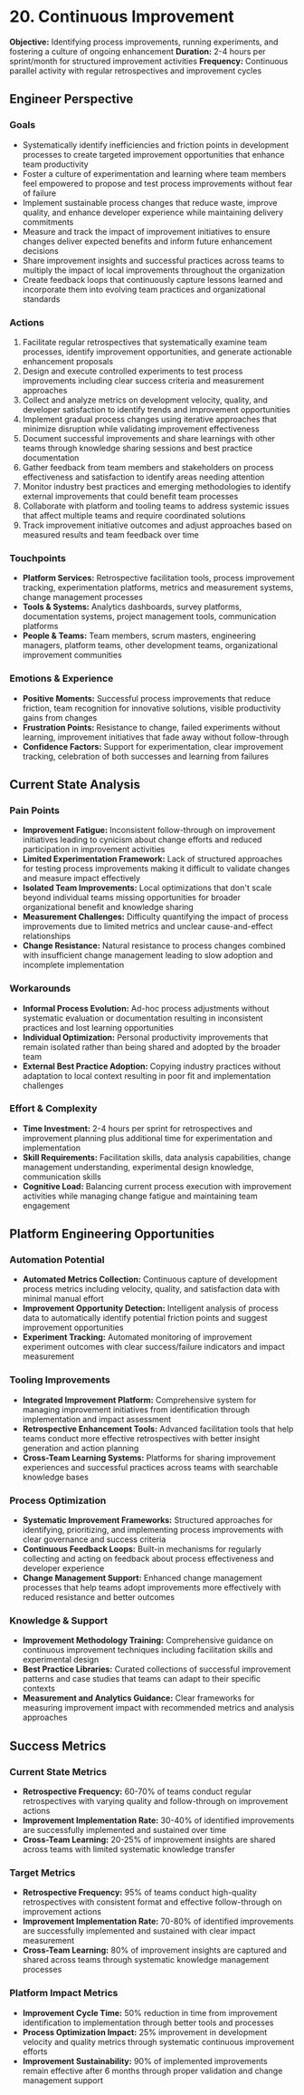 # 20. Continuous Improvement

**Objective:** Identifying process improvements, running experiments, and fostering a culture of ongoing enhancement
**Duration:** 2-4 hours per sprint/month for structured improvement activities
**Frequency:** Continuous parallel activity with regular retrospectives and improvement cycles

## Engineer Perspective

### Goals
- Systematically identify inefficiencies and friction points in development processes to create targeted improvement opportunities that enhance team productivity
- Foster a culture of experimentation and learning where team members feel empowered to propose and test process improvements without fear of failure
- Implement sustainable process changes that reduce waste, improve quality, and enhance developer experience while maintaining delivery commitments
- Measure and track the impact of improvement initiatives to ensure changes deliver expected benefits and inform future enhancement decisions
- Share improvement insights and successful practices across teams to multiply the impact of local improvements throughout the organization
- Create feedback loops that continuously capture lessons learned and incorporate them into evolving team practices and organizational standards

### Actions
1. Facilitate regular retrospectives that systematically examine team processes, identify improvement opportunities, and generate actionable enhancement proposals
2. Design and execute controlled experiments to test process improvements including clear success criteria and measurement approaches
3. Collect and analyze metrics on development velocity, quality, and developer satisfaction to identify trends and improvement opportunities
4. Implement gradual process changes using iterative approaches that minimize disruption while validating improvement effectiveness
5. Document successful improvements and share learnings with other teams through knowledge sharing sessions and best practice documentation
6. Gather feedback from team members and stakeholders on process effectiveness and satisfaction to identify areas needing attention
7. Monitor industry best practices and emerging methodologies to identify external improvements that could benefit team processes
8. Collaborate with platform and tooling teams to address systemic issues that affect multiple teams and require coordinated solutions
9. Track improvement initiative outcomes and adjust approaches based on measured results and team feedback over time

### Touchpoints
- **Platform Services:** Retrospective facilitation tools, process improvement tracking, experimentation platforms, metrics and measurement systems, change management processes
- **Tools & Systems:** Analytics dashboards, survey platforms, documentation systems, project management tools, communication platforms
- **People & Teams:** Team members, scrum masters, engineering managers, platform teams, other development teams, organizational improvement communities

### Emotions & Experience
- **Positive Moments:** Successful process improvements that reduce friction, team recognition for innovative solutions, visible productivity gains from changes
- **Frustration Points:** Resistance to change, failed experiments without learning, improvement initiatives that fade away without follow-through
- **Confidence Factors:** Support for experimentation, clear improvement tracking, celebration of both successes and learning from failures

## Current State Analysis

### Pain Points
- **Improvement Fatigue:** Inconsistent follow-through on improvement initiatives leading to cynicism about change efforts and reduced participation in improvement activities
- **Limited Experimentation Framework:** Lack of structured approaches for testing process improvements making it difficult to validate changes and measure impact effectively
- **Isolated Team Improvements:** Local optimizations that don't scale beyond individual teams missing opportunities for broader organizational benefit and knowledge sharing
- **Measurement Challenges:** Difficulty quantifying the impact of process improvements due to limited metrics and unclear cause-and-effect relationships
- **Change Resistance:** Natural resistance to process changes combined with insufficient change management leading to slow adoption and incomplete implementation

### Workarounds
- **Informal Process Evolution:** Ad-hoc process adjustments without systematic evaluation or documentation resulting in inconsistent practices and lost learning opportunities
- **Individual Optimization:** Personal productivity improvements that remain isolated rather than being shared and adopted by the broader team
- **External Best Practice Adoption:** Copying industry practices without adaptation to local context resulting in poor fit and implementation challenges

### Effort & Complexity
- **Time Investment:** 2-4 hours per sprint for retrospectives and improvement planning plus additional time for experimentation and implementation
- **Skill Requirements:** Facilitation skills, data analysis capabilities, change management understanding, experimental design knowledge, communication skills
- **Cognitive Load:** Balancing current process execution with improvement activities while managing change fatigue and maintaining team engagement

## Platform Engineering Opportunities

### Automation Potential
- **Automated Metrics Collection:** Continuous capture of development process metrics including velocity, quality, and satisfaction data with minimal manual effort
- **Improvement Opportunity Detection:** Intelligent analysis of process data to automatically identify potential friction points and suggest improvement opportunities
- **Experiment Tracking:** Automated monitoring of improvement experiment outcomes with clear success/failure indicators and impact measurement

### Tooling Improvements
- **Integrated Improvement Platform:** Comprehensive system for managing improvement initiatives from identification through implementation and impact assessment
- **Retrospective Enhancement Tools:** Advanced facilitation tools that help teams conduct more effective retrospectives with better insight generation and action planning
- **Cross-Team Learning Systems:** Platforms for sharing improvement experiences and successful practices across teams with searchable knowledge bases

### Process Optimization
- **Systematic Improvement Frameworks:** Structured approaches for identifying, prioritizing, and implementing process improvements with clear governance and success criteria
- **Continuous Feedback Loops:** Built-in mechanisms for regularly collecting and acting on feedback about process effectiveness and developer experience
- **Change Management Support:** Enhanced change management processes that help teams adopt improvements more effectively with reduced resistance and better outcomes

### Knowledge & Support
- **Improvement Methodology Training:** Comprehensive guidance on continuous improvement techniques including facilitation skills and experimental design
- **Best Practice Libraries:** Curated collections of successful improvement patterns and case studies that teams can adapt to their specific contexts
- **Measurement and Analytics Guidance:** Clear frameworks for measuring improvement impact with recommended metrics and analysis approaches

## Success Metrics

### Current State Metrics
- **Retrospective Frequency:** 60-70% of teams conduct regular retrospectives with varying quality and follow-through on improvement actions
- **Improvement Implementation Rate:** 30-40% of identified improvements are successfully implemented and sustained over time
- **Cross-Team Learning:** 20-25% of improvement insights are shared across teams with limited systematic knowledge transfer

### Target Metrics
- **Retrospective Frequency:** 95% of teams conduct high-quality retrospectives with consistent format and effective follow-through on improvement actions
- **Improvement Implementation Rate:** 70-80% of identified improvements are successfully implemented and sustained with clear impact measurement
- **Cross-Team Learning:** 80% of improvement insights are captured and shared across teams through systematic knowledge management processes

### Platform Impact Metrics
- **Improvement Cycle Time:** 50% reduction in time from improvement identification to implementation through better tools and processes
- **Process Optimization Impact:** 25% improvement in development velocity and quality metrics through systematic continuous improvement efforts
- **Improvement Sustainability:** 90% of implemented improvements remain effective after 6 months through proper validation and change management support